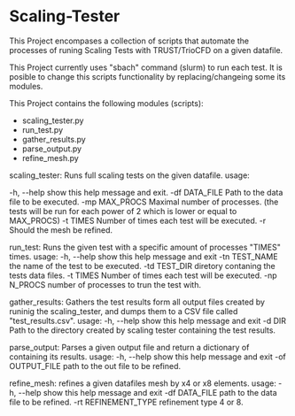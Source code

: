 # Scaling-Tester
This Project encompases a collection of scripts that automate the processes of runing Scaling Tests with TRUST/TrioCFD on a given datafile.

This Project currently uses "sbach" command (slurm) to run each test.
It is posible to change this scripts functionality by replacing/changeing some its modules.

This Project contains the following modules (scripts):
 - scaling_tester.py
 - run_test.py
 - gather_results.py
 - parse_output.py
 - refine_mesh.py
  
  
scaling_tester:
  Runs full scaling tests on the given datafile.
  usage:
  
-h, --help     show this help message and exit.
-df DATA_FILE  Path to the data file to be executed.
-mp MAX_PROCS  Maximal number of processes. (the tests will be run for each power of 2 which is lower or equal to MAX_PROCS)
-t TIMES       Number of times each test will be executed.
-r             Should the mesh be refined.
  
  
run_test:
  Runs the given test with a specific amount of processes "TIMES" times. 
  usage:
    -h, --help     show this help message and exit
    -tn TEST_NAME  the name of the test to be executed.
    -td TEST_DIR   diretory contaning the tests data files.
    -t TIMES       Number of times each test will be executed.
    -np N_PROCS    number of processes to trun the test with.


gather_results:
  Gathers the test results form all output files created by runinig the scaling_tester, and dumps them to a CSV file called     "test_results.csv".
  usage:
    -h, --help  show this help message and exit
    -d DIR      Path to the directory created by scaling tester containing the
                test results.


parse_output:
  Parses a given output file and return a dictionary of containing its results.
  usage:
    -h, --help       show this help message and exit
    -of OUTPUT_FILE  path to the out file to be refined.

  
refine_mesh:
  refines a given datafiles mesh by x4 or x8 elements.
  usage:
    -h, --help           show this help message and exit
    -df DATA_FILE        path to the data file to be refined.
    -rt REFINEMENT_TYPE  refinement type 4 or 8.

  
